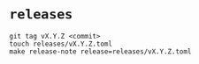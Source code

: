# `releases`

```shell
git tag vX.Y.Z <commit>
touch releases/vX.Y.Z.toml
make release-note release=releases/vX.Y.Z.toml
```
